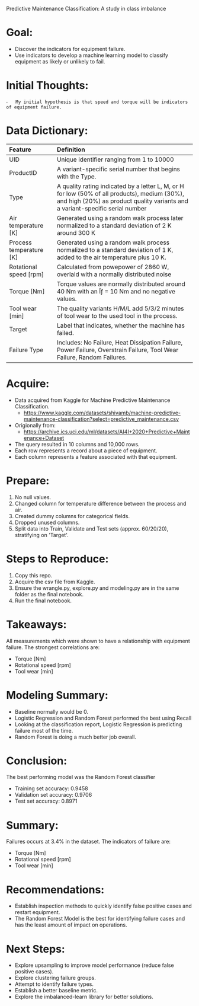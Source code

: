 Predictive Maintenance Classification: A study in class imbalance

# Goal:
- Discover the indicators for equipment failure.
- Use indicators to develop a machine learning model to classify equipment as likely or unlikely to fail.

# Initial Thoughts:
	⁃	My initial hypothesis is that speed and torque will be indicators of equipment failure. 

# Data Dictionary:
| Feature |	Definition |
|:--------|:-----------|
|UID| Unique identifier ranging from 1 to 10000|
|ProductID| A variant-specific serial number that begins with the Type.|
|Type| A quality rating indicated by a letter L, M, or H for low (50% of all products), medium (30%), and high (20%) as product quality variants and a variant-specific serial number|
|Air temperature [K]| Generated using a random walk process later normalized to a standard deviation of 2 K around 300 K|
|Process temperature [K]| Generated using a random walk process normalized to a standard deviation of 1 K, added to the air temperature plus 10 K.|
|Rotational speed [rpm]| Calculated from powepower of 2860 W, overlaid with a normally distributed noise|
|Torque [Nm]| Torque values are normally distributed around 40 Nm with an Ïƒ = 10 Nm and no negative values.|
|Tool wear [min]|  The quality variants H/M/L add 5/3/2 minutes of tool wear to the used tool in the process.|
|Target|  Label that indicates, whether the machine has failed.|
|Failure Type| Includes: No Failure, Heat Dissipation Failure, Power Failure, Overstrain Failure, Tool Wear Failure, Random Failures.|

# Acquire:
- Data acquired from Kaggle for Machine Predictive Maintenance Classification.
    - https://www.kaggle.com/datasets/shivamb/machine-predictive-maintenance-classification?select=predictive_maintenance.csv
- Origionally from:
    - https://archive.ics.uci.edu/ml/datasets/AI4I+2020+Predictive+Maintenance+Dataset
- The query resulted in 10 columns and 10,000 rows.
- Each row represents a record about a piece of equipment.
- Each column represents a feature associated with that equipment.

# Prepare:
1. No null values.
2. Changed column for temperature difference between the process and air.
3. Created dummy columns for categorical fields.
4. Dropped unused columns.
5. Split data into Train, Validate and Test sets (approx. 60/20/20), stratifying on 'Target'.

# Steps to Reproduce:
1. Copy this repo.
2. Acquire the csv file from Kaggle.
3. Ensure the wrangle.py, explore.py and modeling.py are in the same folder as the final notebook.
3. Run the final notebook.

# Takeaways:
All measurements which were shown to have a relationship with equipment failure. The strongest correlations are:
- Torque [Nm]
- Rotational speed [rpm]
- Tool wear [min]

# Modeling Summary:

- Baseline normally would be 0.
- Logistic Regression and Random Forest performed the best using Recall
- Looking at the classification report, Logistic Regression is predicting failure most of the time.
- Random Forest is doing a much better job overall.

# Conclusion:
The best performing model was the Random Forest classifier
- Training set accuracy: 0.9458
- Validation set accuracy: 0.9706
- Test set accuracy: 0.8971

# Summary:
Failures occurs at 3.4% in the dataset. The indicators of failure are: 
- Torque [Nm]
- Rotational speed [rpm]
- Tool wear [min]

# Recommendations:
- Establish inspection methods to quickly identify false positive cases and restart equipment.
- The Random Forest Model is the best for identifying failure cases and has the least amount of impact on operations.

# Next Steps:
- Explore upsampling to improve model performance (reduce false positive cases).
- Explore clustering failure groups.
- Attempt to identify failure types.
- Establish a better baseline metric.
- Explore the imbalanced-learn library for better solutions.